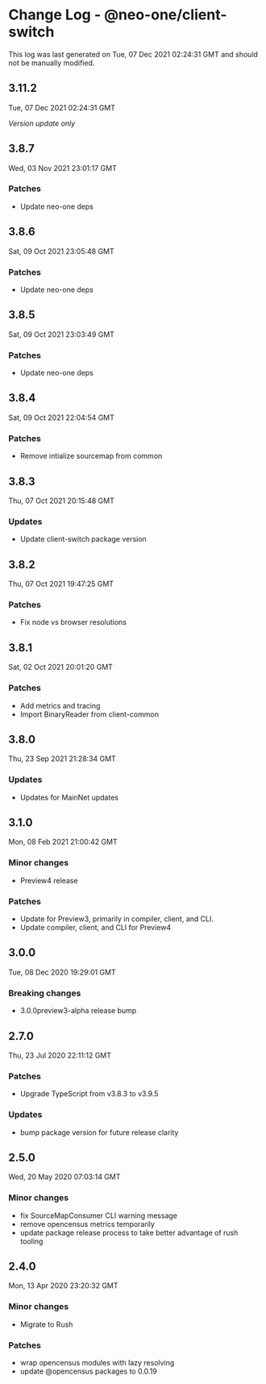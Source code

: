 # Change Log - @neo-one/client-switch

This log was last generated on Tue, 07 Dec 2021 02:24:31 GMT and should not be manually modified.

## 3.11.2
Tue, 07 Dec 2021 02:24:31 GMT

*Version update only*

## 3.8.7
Wed, 03 Nov 2021 23:01:17 GMT

### Patches

- Update neo-one deps

## 3.8.6
Sat, 09 Oct 2021 23:05:48 GMT

### Patches

- Update neo-one deps

## 3.8.5
Sat, 09 Oct 2021 23:03:49 GMT

### Patches

- Update neo-one deps

## 3.8.4
Sat, 09 Oct 2021 22:04:54 GMT

### Patches

- Remove intialize sourcemap from common

## 3.8.3
Thu, 07 Oct 2021 20:15:48 GMT

### Updates

- Update client-switch package version

## 3.8.2
Thu, 07 Oct 2021 19:47:25 GMT

### Patches

- Fix node vs browser resolutions

## 3.8.1
Sat, 02 Oct 2021 20:01:20 GMT

### Patches

- Add metrics and tracing
- Import BinaryReader from client-common

## 3.8.0
Thu, 23 Sep 2021 21:28:34 GMT

### Updates

- Updates for MainNet updates

## 3.1.0
Mon, 08 Feb 2021 21:00:42 GMT

### Minor changes

- Preview4 release

### Patches

- Update for Preview3, primarily in compiler, client, and CLI.
- Update compiler, client, and CLI for Preview4

## 3.0.0
Tue, 08 Dec 2020 19:29:01 GMT

### Breaking changes

- 3.0.0preview3-alpha release bump

## 2.7.0
Thu, 23 Jul 2020 22:11:12 GMT

### Patches

- Upgrade TypeScript from v3.8.3 to v3.9.5

### Updates

- bump package version for future release clarity

## 2.5.0
Wed, 20 May 2020 07:03:14 GMT

### Minor changes

- fix SourceMapConsumer CLI warning message
- remove opencensus metrics temporarily
- update package release process to take better advantage of rush tooling

## 2.4.0
Mon, 13 Apr 2020 23:20:32 GMT

### Minor changes

- Migrate to Rush

### Patches

- wrap opencensus modules with lazy resolving
- update @opencensus packages to 0.0.19

